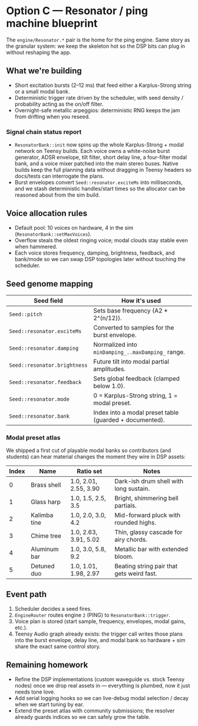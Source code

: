 # Option C — Resonator / ping machine blueprint

The `engine/Resonator.*` pair is the home for the ping engine. Same story as the
granular system: we keep the skeleton hot so the DSP bits can plug in without
reshaping the app.

## What we're building

- Short excitation bursts (2–12 ms) that feed either a Karplus-Strong string or
  a small modal bank.
- Deterministic trigger rate driven by the scheduler, with seed density /
  probability acting as the on/off filter.
- Overnight-safe metallic arpeggios: deterministic RNG keeps the jam from
  drifting when you reseed.

### Signal chain status report

- `ResonatorBank::init` now spins up the whole Karplus-Strong + modal network on
  Teensy builds. Each voice owns a white-noise burst generator, ADSR envelope,
  tilt filter, short delay line, a four-filter modal bank, and a voice mixer
  patched into the main stereo buses. Native builds keep the full planning data
  without dragging in Teensy headers so docs/tests can interrogate the plans.
- Burst envelopes convert `Seed::resonator.exciteMs` into milliseconds, and we
  stash deterministic handles/start times so the allocator can be reasoned about
  from the sim build.

## Voice allocation rules

- Default pool: 10 voices on hardware, 4 in the sim (`ResonatorBank::setMaxVoices`).
- Overflow steals the oldest ringing voice; modal clouds stay stable even when
  hammered.
- Each voice stores frequency, damping, brightness, feedback, and bank/mode so
  we can swap DSP topologies later without touching the scheduler.

## Seed genome mapping

| Seed field | How it's used |
|------------|---------------|
| `Seed::pitch` | Sets base frequency (A2 * 2^(n/12)). |
| `Seed::resonator.exciteMs` | Converted to samples for the burst envelope. |
| `Seed::resonator.damping` | Normalized into `minDamping_..maxDamping_` range. |
| `Seed::resonator.brightness` | Future tilt into modal partial amplitudes. |
| `Seed::resonator.feedback` | Sets global feedback (clamped below 1.0). |
| `Seed::resonator.mode` | 0 = Karplus-Strong string, 1 = modal preset. |
| `Seed::resonator.bank` | Index into a modal preset table (guarded + documented). |

### Modal preset atlas

We shipped a first cut of playable modal banks so contributors (and students)
can hear material changes the moment they wire in DSP assets:

| Index | Name          | Ratio set                     | Notes |
|-------|---------------|-------------------------------|-------|
| 0     | Brass shell   | 1.0, 2.01, 2.55, 3.90         | Dark-ish drum shell with long sustain. |
| 1     | Glass harp    | 1.0, 1.5, 2.5, 3.5            | Bright, shimmering bell partials. |
| 2     | Kalimba tine  | 1.0, 2.0, 3.0, 4.2            | Mid-forward pluck with rounded highs. |
| 3     | Chime tree    | 1.0, 2.63, 3.91, 5.02         | Thin, glassy cascade for airy chords. |
| 4     | Aluminum bar  | 1.0, 3.0, 5.8, 9.2            | Metallic bar with extended bloom. |
| 5     | Detuned duo   | 1.0, 1.01, 1.98, 2.97         | Beating string pair that gets weird fast. |

## Event path

1. Scheduler decides a seed fires.
2. `EngineRouter` routes engine `2` (PING) to `ResonatorBank::trigger`.
3. Voice plan is stored (start sample, frequency, envelopes, modal gains, etc.).
4. Teensy Audio graph already exists: the trigger call writes those plans into
   the burst envelope, delay line, and modal bank so hardware + sim share the
   exact same control story.

## Remaining homework

- Refine the DSP implementations (custom waveguide vs. stock Teensy nodes) once
  we drop real assets in — everything is plumbed, now it just needs tone love.
- Add serial logging hooks so we can live-debug modal selection / decay when we
  start tuning by ear.
- Extend the preset atlas with community submissions; the resolver already
  guards indices so we can safely grow the table.
